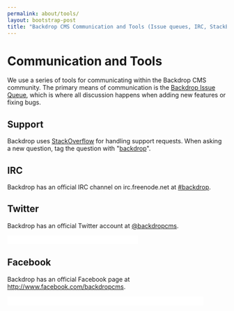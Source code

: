 ```yaml
---
permalink: about/tools/
layout: bootstrap-post
title: "Backdrop CMS Communication and Tools (Issue queues, IRC, StackExchange)"
---
```


# Communication and Tools

We use a series of tools for communicating within the Backdrop CMS community. The primary means of communication is the [Backdrop Issue Queue](http://github.com/backdrop/backdrop-issues/issues), which is where all discussion happens when adding new features or fixing bugs.

## Support

Backdrop uses [StackOverflow](http://stackoverflow.com/questions/tagged/backdrop) for handling support requests. When asking a new question, tag the question with "[backdrop](http://stackoverflow.com/questions/tagged/backdrop)".

## IRC

Backdrop has an official IRC channel on irc.freenode.net at [#backdrop](irc://irc.freenode.net/backdrop).

## Twitter

Backdrop has an official Twitter account at [@backdropcms](http://twitter.com/backdropcms).

<iframe allowtransparency="true" frameborder="0" scrolling="no" src="//platform.twitter.com/widgets/follow_button.html?screen_name=backdropcms&amp;show_count=true" style="width:300px; height:20px;"></iframe>

## Facebook

Backdrop has an official Facebook page at http://www.facebook.com/backdropcms.

<iframe src="//www.facebook.com/plugins/like.php?href=https%3A%2F%2Fwww.facebook.com%2Fbackdropcms&amp;width=450&amp;height=21&amp;colorscheme=light&amp;layout=button_count&amp;action=like&amp;show_faces=false&amp;send=false" scrolling="no" frameborder="0" style="border:none; overflow:hidden; width:450px; height:21px;" allowTransparency="true"></iframe>
